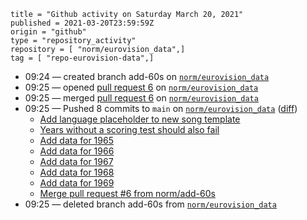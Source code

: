 ```
title = "Github activity on Saturday March 20, 2021"
published = 2021-03-20T23:59:59Z
origin = "github"
type = "repository_activity"
repository = [ "norm/eurovision_data",]
tag = [ "repo-eurovision-data",]
```

* 09:24 — created branch add-60s on [`norm/eurovision_data`](https://github.com/norm/eurovision_data)
* 09:25 — opened [pull request 6](https://github.com/norm/eurovision_data/pull/6) on [`norm/eurovision_data`](https://github.com/norm/eurovision_data)
* 09:25 — merged [pull request 6](https://github.com/norm/eurovision_data/pull/6) on [`norm/eurovision_data`](https://github.com/norm/eurovision_data)
* 09:25 — Pushed 8 commits to `main` on [`norm/eurovision_data`](https://github.com/norm/eurovision_data) ([diff](https://github.com/norm/eurovision_data/compare/32dfc2cff3fce30f25477a732df05536ba7be7dd..b73b3c1237b396e6bbca44608a97f808c5249a0f))
  * [Add language placeholder to new song template](https://github.com/norm/eurovision_data/commit/0a72e596daf95409a587c10561638933845cf369)
  * [Years without a scoring test should also fail](https://github.com/norm/eurovision_data/commit/7004de8f493daaf2eefb27cdafb79a1ea1d1bd63)
  * [Add data for 1965](https://github.com/norm/eurovision_data/commit/17df19bd694889ea3dfb55fad6d9a945eb490354)
  * [Add data for 1966](https://github.com/norm/eurovision_data/commit/b5839d36fb1adc32d3f27ad2f6030dbd8ab4cd74)
  * [Add data for 1967](https://github.com/norm/eurovision_data/commit/abffd1335c2e3813a7fb0f285767e2585ab7ba88)
  * [Add data for 1968](https://github.com/norm/eurovision_data/commit/41bf9508b84e04d237e3eacb860192e577c618d6)
  * [Add data for 1969](https://github.com/norm/eurovision_data/commit/7a455ef2cbe62ae4e596009a2c3ae360f810206e)
  * [Merge pull request #6 from norm/add-60s](https://github.com/norm/eurovision_data/commit/b73b3c1237b396e6bbca44608a97f808c5249a0f)
* 09:25 — deleted branch add-60s from [`norm/eurovision_data`](https://github.com/norm/eurovision_data)
